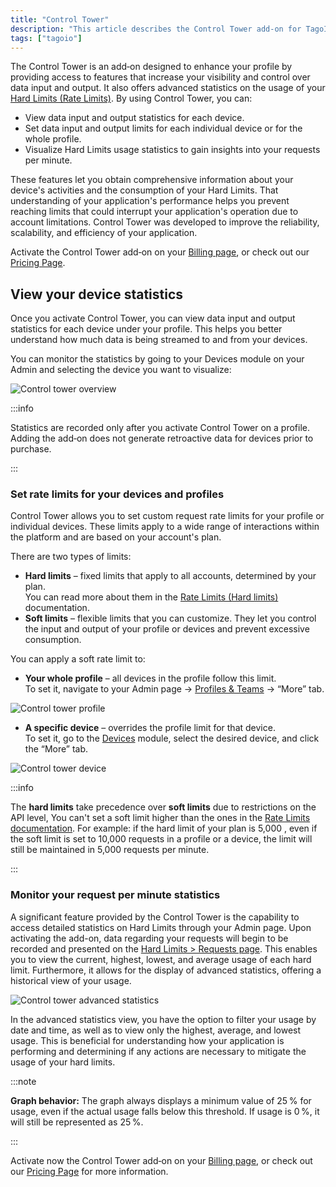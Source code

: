 ```yaml
---
title: "Control Tower"
description: "This article describes the Control Tower add-on for TagoIO, explaining its capabilities for monitoring and limiting data input/output and Hard Limits usage, and how to view per-device statistics after activation."
tags: ["tagoio"]
---
```

The Control Tower is an add‑on designed to enhance your profile by providing access to features that increase your visibility and control over data input and output. It also offers advanced statistics on the usage of your [Hard Limits (Rate Limits)](/docs/tagoio/api/rate-limits-hard-limits). By using Control Tower, you can:

- View data input and output statistics for each device.
- Set data input and output limits for each individual device or for the whole profile.
- Visualize Hard Limits usage statistics to gain insights into your requests per minute.

These features let you obtain comprehensive information about your device's activities and the consumption of your Hard Limits. That understanding of your application's performance helps you prevent reaching limits that could interrupt your application's operation due to account limitations. Control Tower was developed to improve the reliability, scalability, and efficiency of your application.

Activate the Control Tower add‑on on your [Billing page](https://admin.tago.io/account/billing), or check out our [Pricing Page](https://tago.io/pricing).

## View your device statistics

Once you activate Control Tower, you can view data input and output statistics for each device under your profile. This helps you better understand how much data is being streamed to and from your devices.

You can monitor the statistics by going to your Devices module on your Admin and selecting the device you want to visualize:

![Control tower overview](/docs_imagem/tagoio/ctower_device_statistics.png)

:::info

Statistics are recorded only after you activate Control Tower on a profile. Adding the add‑on does not generate retroactive data for devices prior to purchase.

:::

### Set rate limits for your devices and profiles

Control Tower allows you to set custom request rate limits for your profile or individual devices. These limits apply to a wide range of interactions within the platform and are based on your account's plan.

There are two types of limits:

- **Hard limits** – fixed limits that apply to all accounts, determined by your plan.  
  You can read more about them in the [Rate Limits (Hard limits)](/docs/tagoio/api/rate-limits-hard-limits) documentation.
- **Soft limits** – flexible limits that you can customize. They let you control the input and output of your profile or devices and prevent excessive consumption.

You can apply a soft rate limit to:

- **Your whole profile** – all devices in the profile follow this limit.  
  To set it, navigate to your Admin page → [Profiles & Teams](https://admin.tago.io/profile) → “More” tab.

![Control tower profile](/docs_imagem/tagoio/profile_limit_ctower.png)

- **A specific device** – overrides the profile limit for that device.  
  To set it, go to the [Devices](/docs/tagoio/devices/) module, select the desired device, and click the “More” tab.

![Control tower device](/docs_imagem/tagoio/device_limit_ctower.png)

:::info

The **hard limits** take precedence over **soft limits** due to restrictions on the API level, You can't set a soft limit higher than the ones in the [Rate Limits documentation](/docs/tagoio/api/rate-limits-hard-limits).
For example: if the hard limit of your plan is 5,000 , even if the soft limit is set to 10,000 requests in a profile or a device, the limit will still be maintained in 5,000 requests per minute.

:::

### Monitor your request per minute statistics

A significant feature provided by the Control Tower is the capability to access detailed statistics on Hard Limits through your Admin page. Upon activating the add-on, data regarding your requests will begin to be recorded and presented on the [Hard Limits > Requests page](https://admin.tago.io/limits/hard). This enables you to view the current, highest, lowest, and average usage of each hard limit. Furthermore, it allows for the display of advanced statistics, offering a historical view of your usage.


![Control tower advanced statistics](/docs_imagem/tagoio/rpm_list_advanced_statistics.png)

In the advanced statistics view, you have the option to filter your usage by date and time, as well as to view only the highest, average, and lowest usage. This is beneficial for understanding how your application is performing and determining if any actions are necessary to mitigate the usage of your hard limits.

:::note

**Graph behavior:** The graph always displays a minimum value of 25 % for usage, even if the actual usage falls below this threshold. If usage is 0 %, it will still be represented as 25 %.

:::

Activate now the Control Tower add‑on on your [Billing page](https://admin.tago.io/account/billing), or check out our [Pricing Page](https://tago.io/pricing) for more information.